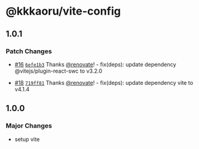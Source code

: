 # @kkkaoru/vite-config

## 1.0.1

### Patch Changes

- [#16](https://github.com/kkkaoru/frontend-configs/pull/16) [`6efe1b3`](https://github.com/kkkaoru/frontend-configs/commit/6efe1b3a62877692d5fb6223e206240c96f9e4fb) Thanks [@renovate](https://github.com/apps/renovate)! - fix(deps): update dependency @vitejs/plugin-react-swc to v3.2.0

- [#18](https://github.com/kkkaoru/frontend-configs/pull/18) [`719ff81`](https://github.com/kkkaoru/frontend-configs/commit/719ff81bf15d6bff5cf24e3bf19c1b7547dfd5cb) Thanks [@renovate](https://github.com/apps/renovate)! - fix(deps): update dependency vite to v4.1.4

## 1.0.0

### Major Changes

- setup vite
